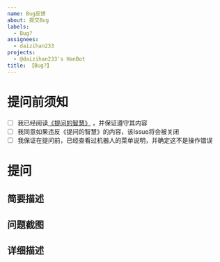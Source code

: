 ```yaml
---
name: Bug反馈
about: 提交Bug
labels:
  - Bug?
assignees:
  - daizihan233
projects:
  - @daizihan233's HanBot
title: 【Bug?】 
---
```

# 提问前须知
- [ ] 我已经阅读[《提问的智慧》](https://blog.csdn.net/qq_34804120/article/details/89117072) ，并保证遵守其内容
- [ ] 我同意如果违反《提问的智慧》的内容，该Issue将会被关闭
- [ ] 我保证在提问前，已经查看过机器人的菜单说明，并确定这不是操作错误
# 提问
## 简要描述
<!--开门见山地说（不填直接关闭）-->

## 问题截图
<!--聊天记录内容，可适当打码（不填直接关闭，有合理的理由的话写理由）-->

## 详细描述
<!--如果有补充的话在这写（选填）-->
